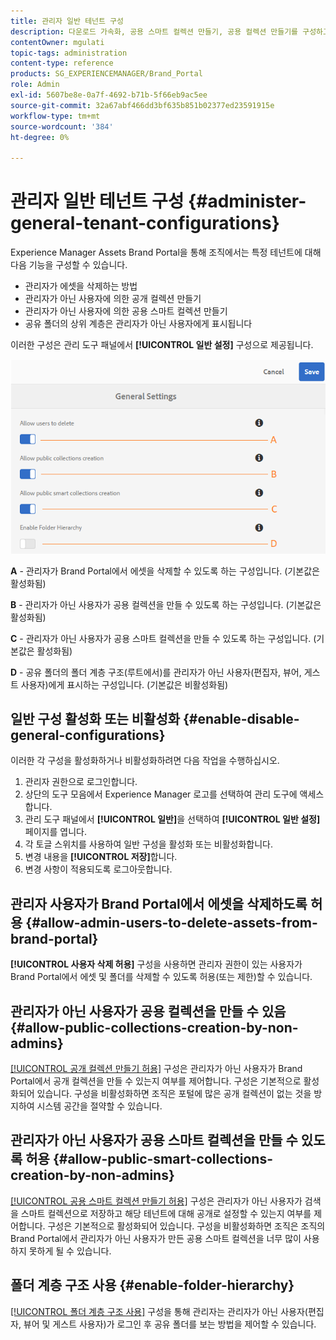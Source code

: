```yaml
---
title: 관리자 일반 테넌트 구성
description: 다운로드 가속화, 공용 스마트 컬렉션 만들기, 공용 컬렉션 만들기를 구성하고 관리자가 테넌트의 자산을 삭제할 수 있도록 합니다.
contentOwner: mgulati
topic-tags: administration
content-type: reference
products: SG_EXPERIENCEMANAGER/Brand_Portal
role: Admin
exl-id: 5607be8e-0a7f-4692-b71b-5f66eb9ac5ee
source-git-commit: 32a67abf466dd3bf635b851b02377ed23591915e
workflow-type: tm+mt
source-wordcount: '384'
ht-degree: 0%

---
```


# 관리자 일반 테넌트 구성 {#administer-general-tenant-configurations}

Experience Manager Assets Brand Portal을 통해 조직에서는 특정 테넌트에 대해 다음 기능을 구성할 수 있습니다.

* 관리자가 에셋을 삭제하는 방법
* 관리자가 아닌 사용자에 의한 공개 컬렉션 만들기
* 관리자가 아닌 사용자에 의한 공용 스마트 컬렉션 만들기
* 공유 폴더의 상위 계층은 관리자가 아닌 사용자에게 표시됩니다

이러한 구성은 관리 도구 패널에서 **[!UICONTROL 일반 설정]** 구성으로 제공됩니다.

![](assets/general-config.png)

**A** - 관리자가 Brand Portal에서 에셋을 삭제할 수 있도록 하는 구성입니다. (기본값은 활성화됨)

**B** - 관리자가 아닌 사용자가 공용 컬렉션을 만들 수 있도록 하는 구성입니다. (기본값은 활성화됨)

**C** - 관리자가 아닌 사용자가 공용 스마트 컬렉션을 만들 수 있도록 하는 구성입니다. (기본값은 활성화됨)

**D** - 공유 폴더의 폴더 계층 구조(루트에서)를 관리자가 아닌 사용자(편집자, 뷰어, 게스트 사용자)에게 표시하는 구성입니다. (기본값은 비활성화됨)

## 일반 구성 활성화 또는 비활성화 {#enable-disable-general-configurations}

이러한 각 구성을 활성화하거나 비활성화하려면 다음 작업을 수행하십시오.

1. 관리자 권한으로 로그인합니다.
1. 상단의 도구 모음에서 Experience Manager 로고를 선택하여 관리 도구에 액세스합니다.
1. 관리 도구 패널에서 **[!UICONTROL 일반]**&#x200B;을 선택하여 **[!UICONTROL 일반 설정]** 페이지를 엽니다.
1. 각 토글 스위치를 사용하여 일반 구성을 활성화 또는 비활성화합니다.
1. 변경 내용을 **[!UICONTROL 저장]**&#x200B;합니다.
1. 변경 사항이 적용되도록 로그아웃합니다.

## 관리자 사용자가 Brand Portal에서 에셋을 삭제하도록 허용 {#allow-admin-users-to-delete-assets-from-brand-portal}

**[!UICONTROL 사용자 삭제 허용]** 구성을 사용하면 관리자 권한이 있는 사용자가 Brand Portal에서 에셋 및 폴더를 삭제할 수 있도록 허용(또는 제한)할 수 있습니다.

## 관리자가 아닌 사용자가 공용 컬렉션을 만들 수 있음 {#allow-public-collections-creation-by-non-admins}

[[!UICONTROL 공개 컬렉션 만들기 허용]](../using/brand-portal-share-collection.md#main-pars-text-1915052376) 구성은 관리자가 아닌 사용자가 Brand Portal에서 공개 컬렉션을 만들 수 있는지 여부를 제어합니다. 구성은 기본적으로 활성화되어 있습니다. 구성을 비활성화하면 조직은 포털에 많은 공개 컬렉션이 없는 것을 방지하여 시스템 공간을 절약할 수 있습니다.

## 관리자가 아닌 사용자가 공용 스마트 컬렉션을 만들 수 있도록 허용 {#allow-public-smart-collections-creation-by-non-admins}

[[!UICONTROL 공용 스마트 컬렉션 만들기 허용]](../using/brand-portal-searching.md#main-pars-header-500620467) 구성은 관리자가 아닌 사용자가 검색을 스마트 컬렉션으로 저장하고 해당 테넌트에 대해 공개로 설정할 수 있는지 여부를 제어합니다. 구성은 기본적으로 활성화되어 있습니다. 구성을 비활성화하면 조직은 조직의 Brand Portal에서 관리자가 아닌 사용자가 만든 공용 스마트 컬렉션을 너무 많이 사용하지 못하게 될 수 있습니다.

<!-- 
## Allow download acceleration {#allow-download-acceleration}

[[!UICONTROL Allow download acceleration]](../using/accelerated-download.md) configuration lets the organizations to allow accelerated downloads of assets from Brand Portal and shared links, by integrating with IBM Aspera Connect that is an install-on-demand application. The application uses proprietary technology to remove TCP overheads.
-->

## 폴더 계층 구조 사용 {#enable-folder-hierarchy}

[[!UICONTROL 폴더 계층 구조 사용]](../using/brand-portal-sharing-folders.md#non-admin-user-access-to-shared-folders) 구성을 통해 관리자는 관리자가 아닌 사용자(편집자, 뷰어 및 게스트 사용자)가 로그인 후 공유 폴더를 보는 방법을 제어할 수 있습니다.
